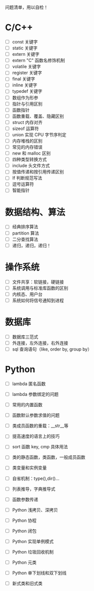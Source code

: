 问题清单，用以自检！

# C/C++

- [ ] const 关键字
- [ ] static 关键字
- [ ] extern 关键字
- [ ] extern "C" 函数名修饰机制
- [ ] volatile 关键字
- [ ] register 关键字
- [ ] final 关键字
- [ ] inline 关键字
- [ ] typedef 关键字
- [ ] 数组作为形参
- [ ] 指针与引用区别
- [ ] 函数指针
- [ ] 函数重载、覆盖、隐藏区别
- [ ] struct 内存对齐
- [ ] sizeof 运算符
- [ ] union 实现 CPU 字节序判定
- [ ] 内存堆栈的区别
- [ ] 常见的内存错误
- [ ] new 和 malloc 区别
- [ ] 四种类型转换方式
- [ ] include 头文件方式
- [ ] 按值传递和按引用传递区别
- [ ] If 判断规范写法
- [ ] 逗号运算符
- [ ] 智能指针

# 数据结构、算法

- [ ] 经典排序算法
- [ ] partition 算法
- [ ] 二分查找算法
- [ ] 递归，递归，递归！

# 操作系统

- [ ] 文件共享：软链接，硬链接
- [ ] 系统调用与标准库函数的区别
- [ ] 内核态、用户台
- [ ] 系统如何将信号通知到进程

# 数据库

- [ ] 数据库三范式
- [ ] 外连接，左外连接，右外连接
- [ ] sql 查询语句（like, order by, group by）

# Python

- [ ] lambda 匿名函数
- [ ] lambda 参数绑定的问题
- [ ] 常用的内置函数
- [ ] 函数默认参数求值的问题
- [ ] 类成员函数的重载：__str__等
- [ ] 提高速度的语言上的技巧
- [ ] sort 函数 key, cmp 具体用法
- [ ] 类的静态函数，类函数，一般成员函数
- [ ] 类变量和实例变量
- [ ] 自省机制：type(),dir()...
- [ ] 列表推导，字典推导式
- [ ] 函数参数传递
- [ ] Python 浅拷贝、深拷贝
- [ ] Python 协程
- [ ] Python 闭包
- [ ] Python 实现单例模式
- [ ] Python 垃圾回收机制
- [ ] Python 元类
- [ ] Python 单下划线和双下划线
- [ ] 新式类和旧式类



